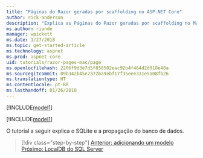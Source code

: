```yaml
---
title: "Páginas do Razor geradas por scaffolding no ASP.NET Core"
author: rick-anderson
description: "Explica as Páginas do Razor geradas por scaffolding no Mac."
ms.author: riande
manager: wpickett
ms.date: 1/27/2018
ms.topic: get-started-article
ms.technology: aspnet
ms.prod: aspnet-core
uid: tutorials/razor-pages-mac/page
ms.openlocfilehash: 2206f9d3e7d5f858502eac92b4f464d2d018e48a
ms.sourcegitcommit: 09b342b45e7372ba9ebf17f35eee331e5a08fb26
ms.translationtype: HT
ms.contentlocale: pt-BR
ms.lasthandoff: 01/26/2018
---
```

[!INCLUDE[model1](../../includes/RP/page1.md)]

[!INCLUDE[model1](../../includes/RP/page2.md)]

O tutorial a seguir explica o SQLite e a propagação do banco de dados.

>[!div class="step-by-step"]
[Anterior: adicionando um modelo](xref:tutorials/razor-pages-mac/model)
[Próximo: LocalDB do SQL Server](xref:tutorials/razor-pages/sql)
